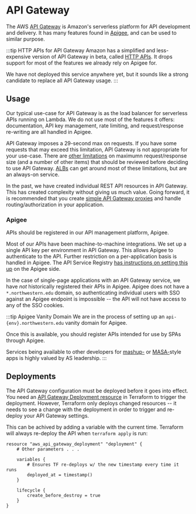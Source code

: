 # API Gateway
The AWS [API Gateway](https://docs.aws.amazon.com/apigateway/) is Amazon's serverless platform for API development and delivery. It has many features found in [Apigee](https://cloud.google.com/apigee/), and can be used to similar purpose.

:::tip HTTP APIs for API Gateway
Amazon has a simplified and less-expensive version of API Gateway in beta, called [HTTP APIs](https://docs.aws.amazon.com/apigateway/latest/developerguide/http-api.html). It drops support for most of the features we already rely on Apigee for.

We have not deployed this service anywhere yet, but it sounds like a strong candidate to replace all API Gateway usage.
:::

## Usage
Our typical use-case for API Gateway is as the load balancer for serverless APIs running on Lambda. We do not use most of the features it offers: documentation, API key management, rate limiting, and request/response re-writing are all handled in Apigee.

API Gateway imposes a 29-second max on requests. If you have some requests that may exceed this limitation, API Gateway is not appropriate for your use-case. There are [other limitations](https://docs.amazonaws.cn/en_us/apigateway/latest/developerguide/limits.html) on maximumn request/response size (and a number of other items) that should be reviewed before deciding to use API Gateway. [ALBs](./alb.md) can get around most of these limitations, but are an always-on service.

In the past, we have created individual REST API resources in API Gateway. This has created complexity without giving us much value. Going forward, it is recommended that you create [simple API Gateway proxies](https://docs.aws.amazon.com/apigateway/latest/developerguide/api-gateway-set-up-simple-proxy.html) and handle routing/authorization in your application.

### Apigee
APIs should be registered in our API management platform, Apigee.

Most of our APIs have been machine-to-machine integrations. We set up a single API key per environment in API Gateway. This allows Apigee to authenticate to the API. Further restriction on a per-application basis is handled in Apigee. The API Service Registry [has instructions on setting this up](https://apiserviceregistry.northwestern.edu/documentation/producer/prod-awssetup.html) on the Apigee side.

In the case of single-page applications with an API Gateway service, we have *not* historically registered their APIs in Apigee. Apigee does not have a `*.northwestern.edu` domain, so authenticating individual users with SSO against an Apigee endpoint is impossible -- the API will not have access to any of the SSO cookies.

:::tip Apigee Vanity Domain
We are in the process of setting up an `api-{env}.northwestern.edu` vanity domain for Apigee. 

Once this is available, you should register APIs intended for use by SPAs through Apigee.

Services being available to other developers for [mashup-](https://en.wikipedia.org/wiki/Mashup_(web_application_hybrid)) or [MASA-](https://www.gartner.com/document/3980382)style apps is highly valued by AS leadership.
:::

## Deployments
The API Gateway configuration must be deployed before it goes into effect. You need an [API Gateway Deployment resource](https://www.terraform.io/docs/providers/aws/r/api_gateway_deployment.html) in Terraform to trigger the deployment. However, Terraform only deploys changed resources -- it needs to see a change with the deployment in order to trigger and re-deploy your API Gateway settings.

This can be achived by adding a variable with the current time. Terraform will always re-deploy the API when `terraform apply` is run:

```hcl
resource "aws_api_gateway_deployment" "deployment" {
    # Other parameters . . .

    variables {
        # Ensures TF re-deploys w/ the new timestamp every time it runs
        deployed_at = timestamp()
    }

    lifecycle {
        create_before_destroy = true
    }
}
```
